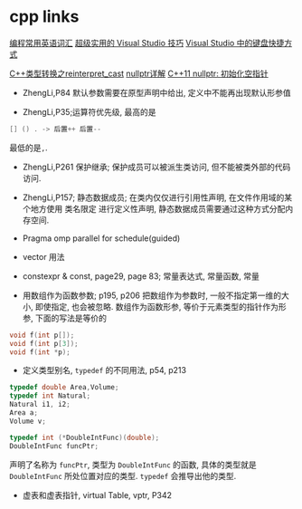 # cpp links

[编程常用英语词汇](https://www.runoob.com/w3cnote/common-english-terminology-in-programming.html)
[超级实用的 Visual Studio 技巧](https://zhuanlan.zhihu.com/p/260205834)
[Visual Studio 中的键盘快捷方式](https://docs.microsoft.com/zh-cn/visualstudio/ide/default-keyboard-shortcuts-in-visual-studio?view=vs-2022)

[C++类型转换之reinterpret_cast](https://zhuanlan.zhihu.com/p/33040213)
[nullptr详解](https://blog.csdn.net/u010983763/article/details/53667468)
[C++11 nullptr: 初始化空指针](http://c.biancheng.net/view/7887.html)

+ ZhengLi,P84 默认参数需要在原型声明中给出, 定义中不能再出现默认形参值

+ ZhengLi,P35;运算符优先级, 最高的是

```cpp
[] () . -> 后置++ 后置--
```

最低的是`,`.

+ ZhengLi,P261 保护继承; 保护成员可以被派生类访问, 但不能被类外部的代码访问.

+ ZhengLi,P157; 静态数据成员; 在类内仅仅进行引用性声明,
在文件作用域的某个地方使用 类名限定 进行定义性声明,
静态数据成员需要通过这种方式分配内存空间.

+ Pragma omp parallel for schedule(guided)

+ vector 用法

+ constexpr & const, page29, page 83; 常量表达式, 常量函数, 常量

+ 用数组作为函数参数; p195, p206
把数组作为参数时, 一般不指定第一维的大小, 即使指定, 也会被忽略.
数组作为函数形参, 等价于元素类型的指针作为形参, 下面的写法是等价的

```cpp
void f(int p[]);
void f(int p[3]);
void f(int *p);
```

+ 定义类型别名, `typedef` 的不同用法, p54, p213

```cpp
typedef double Area,Volume;
typedef int Natural;
Natural i1, i2;
Area a;
Volume v;
```

```cpp
typedef int (*DoubleIntFunc)(double);
DoubleIntFunc funcPtr;
```

声明了名称为 `funcPtr`, 类型为 `DoubleIntFunc` 的函数,
具体的类型就是 `DoubleIntFunc` 所处位置对应的类型.
`typedef` 会推导出他的类型.

+ 虚表和虚表指针,  virtual Table, vptr, P342
